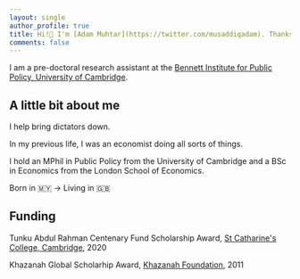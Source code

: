 ```yaml
---
layout: single
author_profile: true
title: Hi!👋 I'm [Adam Muhtar](https://twitter.com/musaddiqadam). Thanks for stopping by!
comments: false
---
```


I am a pre-doctoral research assistant at the [Bennett Institute for Public Policy, University of Cambridge](https://www.bennettinstitute.cam.ac.uk/).

A little bit about me
------
I help bring dictators down.

In my previous life, I was an economist doing all sorts of things.

I hold an MPhil in Public Policy from the University of Cambridge and a BSc in Economics from the London School of Economics.

Born in 🇲🇾 → Living in 🇬🇧

## Funding

Tunku Abdul Rahman Centenary Fund Scholarship Award, [St Catharine's College, Cambridge](https://www.caths.cam.ac.uk/tunku-abdul-rahman-fund), 2020

Khazanah Global Scholarhip Award, [Khazanah Foundation](https://www.yayasankhazanah.com.my/scholarship-programmes/khazanah-global-scholarship), 2011

